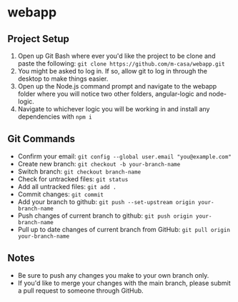 # webapp
## Project Setup
1. Open up Git Bash where ever you'd like the project to be clone and paste the following: `git clone https://github.com/m-casa/webapp.git`
2. You might be asked to log in. If so, allow git to log in through the desktop to make things easier.
3. Open up the Node.js command prompt and navigate to the webapp folder where you will notice two other folders, angular-logic and node-logic.
4. Navigate to whichever logic you will be working in and install any dependencies with `npm i`

## Git Commands
- Confirm your email: `git config --global user.email "you@example.com"`
- Create new branch: `git checkout -b your-branch-name`
- Switch branch: `git checkout branch-name`
- Check for untracked files: `git status`
- Add all untracked files: `git add .`
- Commit changes: `git commit`
- Add your branch to github: `git push --set-upstream origin your-branch-name`
- Push changes of current branch to github: `git push origin your-branch-name`
- Pull up to date changes of current branch from GitHub: `git pull origin your-branch-name`

## Notes
- Be sure to push any changes you make to your own branch only.
- If you'd like to merge your changes with the main branch, please submit a pull request to someone through GitHub.
